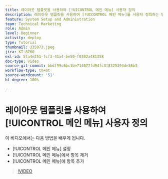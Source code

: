 ```yaml
---
title: 레이아웃 템플릿을 사용하여 [!UICONTROL 메인 메뉴] 사용자 정의
description: 레이아웃 템플릿을 사용하여 [!UICONTROL 메인 메뉴]를 사용자 정의하는 방법을 알아봅니다.
feature: System Setup and Administration
team: Technical Marketing
role: Admin
level: Beginner
activity: deploy
type: Tutorial
thumbnail: 335073.jpeg
jira: KT-8760
exl-id: 5fa4e251-fcf3-41a4-be50-f0302a481358
doc-type: video
source-git-commit: bbdf99c6bc1be714077fd94fc3f8325394de36b3
workflow-type: tm+mt
source-wordcount: '51'
ht-degree: 100%

---
```


# 레이아웃 템플릿을 사용하여 [!UICONTROL 메인 메뉴] 사용자 정의

이 비디오에서는 다음 방법을 배우게 됩니다.

* [!UICONTROL 메인 메뉴] 설정
* [!UICONTROL 메인 메뉴]에서 항목 제거
* [!UICONTROL 메인 메뉴]에 항목 추가


>[!VIDEO](https://video.tv.adobe.com/v/335073/?quality=12&learn=on&enablevpops=1)
